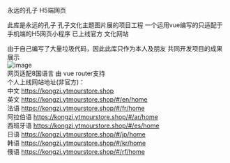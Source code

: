 永远的孔子 H5端网页

此库是永远的孔子 孔子文化主题图片展的项目工程
一个运用vue编写的只适配于手机端的H5网页小程序
已上线官方 文化网站

由于自己编写了大量垃圾代码，因此此库只作为本人及朋友 共同开发项目的成果展示<br>
![image](https://github.com/user-attachments/assets/40d09c45-ca87-41ec-b1e7-9d1d822af715)
<br>
网页适配8国语言 由 vue router支持<br>
个人上线网站地址(非官方)：<br>
中文 https://kongzi.ytmourstore.shop<br>
英文 https://kongzi.ytmourstore.shop/#/en/home<br>
法语 https://kongzi.ytmourstore.shop/#/fr/home<br>
阿拉伯语 https://kongzi.ytmourstore.shop/#/ar/home<br>
西班牙语 https://kongzi.ytmourstore.shop/#/es/home<br>
日语 https://kongzi.ytmourstore.shop/#/jp/home<br>
韩语 https://kongzi.ytmourstore.shop/#/kr/home<br>
俄语 https://kongzi.ytmourstore.shop/#/rf/home<br>
